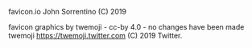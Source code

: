 favicon.io
John Sorrentino (C) 2019

favicon graphics by twemoji - cc-by 4.0 - no changes have been made
twemoji https://twemoji.twitter.com (C) 2019 Twitter.
